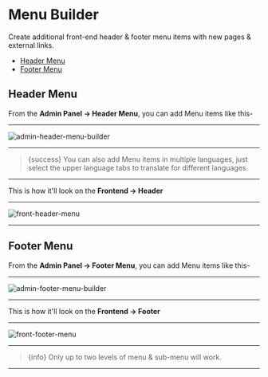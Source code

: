 # Menu Builder

Create additional front-end header & footer menu items with new pages & external links.

-   [Header Menu](#header-menu)
-   [Footer Menu](#footer-menu)

<a name="Header Menu"></a>

## Header Menu

From the **Admin Panel -> Header Menu**, you can add Menu items like this-

---

![admin-header-menu-builder](/images/admin-header-menu-builder.jpg "admin-header-menu-builder")

---

> {success} You can also add Menu items in multiple languages, just select the upper language tabs to translate for different languages.

---

This is how it'll look on the **Frontend -> Header**

---

![front-header-menu](/images/v2/2.0-header-menu.png "front-header-menu")

---

<a name="Footer Menu"></a>

## Footer Menu

From the **Admin Panel -> Footer Menu**, you can add Menu items like this-

---

![admin-footer-menu-builder](/images/admin-footer-menu-builder.jpg "admin-footer-menu-builder")

---

This is how it'll look on the **Frontend -> Footer**

---

![front-footer-menu](/images/v2/EventmieProFullyLoadedV2.0/2.0-footer-menu-f.png "front-footer-menu")

---

> {info} Only up to two levels of menu & sub-menu will work.

---
